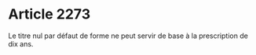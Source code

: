 # Article 2273

Le titre nul par défaut de forme ne peut servir de base à la prescription de dix ans.

